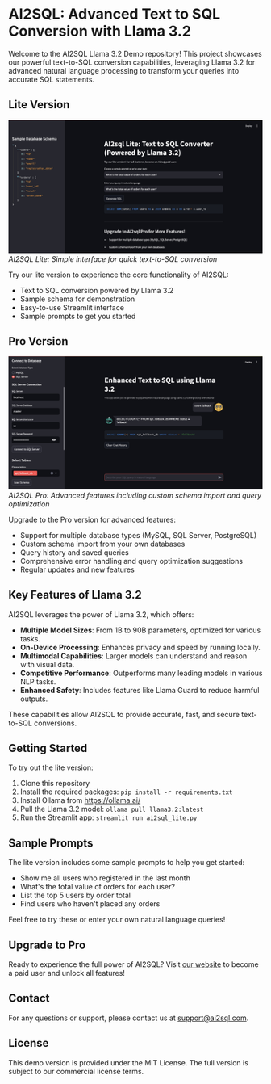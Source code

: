 # AI2SQL: Advanced Text to SQL Conversion with Llama 3.2

Welcome to the AI2SQL Llama 3.2 Demo repository! This project showcases our powerful text-to-SQL conversion capabilities, leveraging Llama 3.2 for advanced natural language processing to transform your queries into accurate SQL statements.

## Lite Version

![AI2SQL Lite Version Screenshot](/images/lite_version_screenshot.png)
*AI2SQL Lite: Simple interface for quick text-to-SQL conversion*

Try our lite version to experience the core functionality of AI2SQL:
- Text to SQL conversion powered by Llama 3.2
- Sample schema for demonstration
- Easy-to-use Streamlit interface
- Sample prompts to get you started

## Pro Version

![AI2SQL Pro Version Screenshot](/images/pro_version_screenshot.png)
*AI2SQL Pro: Advanced features including custom schema import and query optimization*

Upgrade to the Pro version for advanced features:
- Support for multiple database types (MySQL, SQL Server, PostgreSQL)
- Custom schema import from your own databases
- Query history and saved queries
- Comprehensive error handling and query optimization suggestions
- Regular updates and new features

## Key Features of Llama 3.2

AI2SQL leverages the power of Llama 3.2, which offers:

- **Multiple Model Sizes**: From 1B to 90B parameters, optimized for various tasks.
- **On-Device Processing**: Enhances privacy and speed by running locally.
- **Multimodal Capabilities**: Larger models can understand and reason with visual data.
- **Competitive Performance**: Outperforms many leading models in various NLP tasks.
- **Enhanced Safety**: Includes features like Llama Guard to reduce harmful outputs.

These capabilities allow AI2SQL to provide accurate, fast, and secure text-to-SQL conversions.

## Getting Started

To try out the lite version:

1. Clone this repository
2. Install the required packages: `pip install -r requirements.txt`
3. Install Ollama from https://ollama.ai/
4. Pull the Llama 3.2 model: `ollama pull llama3.2:latest`
5. Run the Streamlit app: `streamlit run ai2sql_lite.py`

## Sample Prompts

The lite version includes some sample prompts to help you get started:

- Show me all users who registered in the last month
- What's the total value of orders for each user?
- List the top 5 users by order total
- Find users who haven't placed any orders

Feel free to try these or enter your own natural language queries!

## Upgrade to Pro

Ready to experience the full power of AI2SQL? Visit [our website](https://www.ai2sql.com) to become a paid user and unlock all features!

## Contact

For any questions or support, please contact us at support@ai2sql.com.

## License

This demo version is provided under the MIT License. The full version is subject to our commercial license terms.
